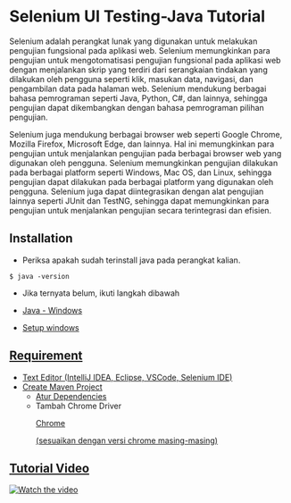 # Selenium UI Testing-Java Tutorial

Selenium adalah perangkat lunak yang digunakan untuk melakukan pengujian fungsional pada aplikasi web. Selenium memungkinkan para pengujian untuk mengotomatisasi pengujian fungsional pada aplikasi web dengan menjalankan skrip yang terdiri dari serangkaian tindakan yang dilakukan oleh pengguna seperti klik, masukan data, navigasi, dan pengambilan data pada halaman web. Selenium mendukung berbagai bahasa pemrograman seperti Java, Python, C#, dan lainnya, sehingga pengujian dapat dikembangkan dengan bahasa pemrograman pilihan pengujian.

Selenium juga mendukung berbagai browser web seperti Google Chrome, Mozilla Firefox, Microsoft Edge, dan lainnya. Hal ini memungkinkan para pengujian untuk menjalankan pengujian pada berbagai browser web yang digunakan oleh pengguna. Selenium memungkinkan pengujian dilakukan pada berbagai platform seperti Windows, Mac OS, dan Linux, sehingga pengujian dapat dilakukan pada berbagai platform yang digunakan oleh pengguna. Selenium juga dapat diintegrasikan dengan alat pengujian lainnya seperti JUnit dan TestNG, sehingga dapat memungkinkan para pengujian untuk menjalankan pengujian secara terintegrasi dan efisien.
## Installation
* Periksa apakah sudah terinstall java pada perangkat kalian.
```
$ java -version
```
* Jika ternyata belum, ikuti langkah dibawah
* <p align="left"> <a href="https://www.oracle.com/java/technologies/downloads/#jdk18-windows" target="_blank" > Java - Windows</p>
* <p align="left"> <a href="https://phoenixnap.com/kb/install-java-windows" target="_blank"> Setup windows </p>

## Requirement 
* Text Editor (IntelliJ IDEA, Eclipse, VSCode, Selenium IDE)
* Create Maven Project
  * [Atur Dependencies](https://mvnrepository.com/)
  * Tambah Chrome Driver <p> <a href="https://chromedriver.chromium.org/downloads" target="_blank"> Chrome </p> (sesuaikan dengan versi chrome masing-masing)
  
## Tutorial Video
[![Watch the video](https://img.youtube.com/vi/08vPNJo46Vs/hqdefault.jpg)](https://youtu.be/08vPNJo46Vs)
